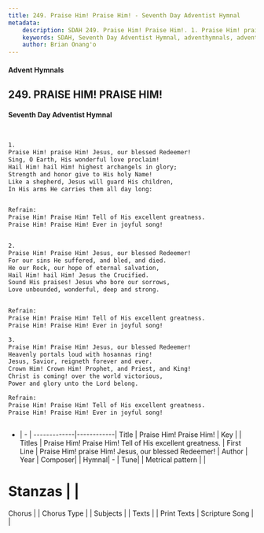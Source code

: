 ```yaml
---
title: 249. Praise Him! Praise Him! - Seventh Day Adventist Hymnal
metadata:
    description: SDAH 249. Praise Him! Praise Him!. 1. Praise Him! praise Him! Jesus, our blessed Redeemer! Sing, O Earth, His wonderful love proclaim! Hail Him! hail Him! highest archangels in glory; Strength and honor give to His holy Name! Like a shepherd, Jesus will guard His children, In His arms He carries them all day long: 
    keywords: SDAH, Seventh Day Adventist Hymnal, adventhymnals, advent hymnals, Praise Him! Praise Him!, Praise Him! praise Him! Jesus, our blessed Redeemer! ,Praise Him! Praise Him! Tell of His excellent greatness.
    author: Brian Onang'o
---
```


#### Advent Hymnals
## 249. PRAISE HIM! PRAISE HIM!
#### Seventh Day Adventist Hymnal

```txt


1.
Praise Him! praise Him! Jesus, our blessed Redeemer!
Sing, O Earth, His wonderful love proclaim!
Hail Him! hail Him! highest archangels in glory;
Strength and honor give to His holy Name!
Like a shepherd, Jesus will guard His children,
In His arms He carries them all day long:


Refrain:
Praise Him! Praise Him! Tell of His excellent greatness.
Praise Him! Praise Him! Ever in joyful song!


2.
Praise Him! Praise Him! Jesus, our blessed Redeemer!
For our sins He suffered, and bled, and died.
He our Rock, our hope of eternal salvation,
Hail Him! hail Him! Jesus the Crucified.
Sound His praises! Jesus who bore our sorrows,
Love unbounded, wonderful, deep and strong.


Refrain:
Praise Him! Praise Him! Tell of His excellent greatness.
Praise Him! Praise Him! Ever in joyful song!

3.
Praise Him! Praise Him! Jesus, our blessed Redeemer!
Heavenly portals loud with hosannas ring!
Jesus, Savior, reigneth forever and ever.
Crown Him! Crown Him! Prophet, and Priest, and King!
Christ is coming! over the world victorious,
Power and glory unto the Lord belong.

Refrain:
Praise Him! Praise Him! Tell of His excellent greatness.
Praise Him! Praise Him! Ever in joyful song!



```

- |   -  |
-------------|------------|
Title | Praise Him! Praise Him! |
Key |  |
Titles | Praise Him! Praise Him! Tell of His excellent greatness. |
First Line | Praise Him! praise Him! Jesus, our blessed Redeemer! |
Author | 
Year | 
Composer|  |
Hymnal|  - |
Tune|  |
Metrical pattern | |
# Stanzas |  |
Chorus |  |
Chorus Type |  |
Subjects |  |
Texts |  |
Print Texts | 
Scripture Song |  |
  

